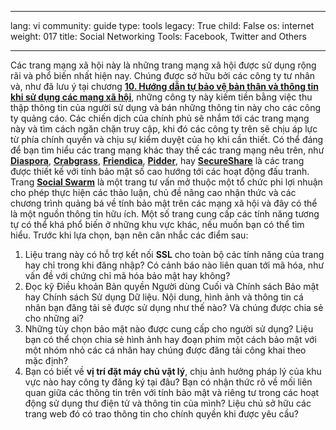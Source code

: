 

---

lang: vi
community: guide
type: tools
legacy: True
child: False
os: internet
weight: 017
title: Social Networking Tools: Facebook, Twitter and Others

---

Các trang mạng xã hội này là những trang mạng xã hội được sử dụng rộng rãi và phổ biến nhất hiện nay. Chúng được sở hữu bởi các công ty tư nhân và, như đã lưu ý tại chương [**10. Hướng dẫn tự bảo vệ bản thân và thông tin khi sử dụng các mạng xã hội**](/vi/chuong-10), những công ty này kiếm tiền bằng việc thu thập thông tin của người sử dụng và bán những thông tin này cho các công ty quảng cáo. Các chiến dịch của chính phủ sẽ nhắm tới các trang mạng này và tìm cách ngăn chặn truy cập, khi đó các công ty trên sẽ chịu áp lực từ phía chính quyền và chịu sự kiểm duyệt của họ khi cần thiết. Có thể đáng để bạn tìm hiểu các trang mạng khác thay thế các trang mạng nêu trên, như  [**Diaspora**](http://joindiaspora.com), [**Crabgrass**](http://we.riseup.net), [**Friendica**](http://friendica.com/), [**Pidder**](https://pidder.com), hay [**SecureShare**](http://secushare.org) là các trang được thiết kế với tính bảo mật số cao hướng tới các hoạt động đấu tranh. Trang [**Social Swarm**](http://socialswarm.net) là một trang tư vấn mở thuộc một tổ chức phi lợi nhuận cho phép thực hiện các thảo luận, chủ đề nâng cao nhận thức và các chương trình quảng bá về tính bảo mật trên các mạng xã hội và đây có thể là một nguồn thông tin hữu ích.
Một số trang cung cấp các tính năng tương tự có thể khá phổ biến ở những khu vực khác, nếu muốn bạn có thể tìm hiểu. Trước khi lựa chọn, bạn nên cân nhắc các điểm sau:

1.	Liệu trang này có hỗ trợ kết nối **SSL** cho toàn bộ các tính năng của trang hay chỉ trong khi đăng nhập? Có cảnh báo nào liên quan tới mã hóa, như vấn đề với chứng chỉ mã hóa bảo mật hay không?
2.	Đọc kỹ Điều khoản Bản quyền Người dùng Cuối và Chính sách Bảo mật hay Chính sách Sử dụng Dữ liệu. Nội dung, hình ảnh và thông tin cá nhân bạn đăng tải sẽ được sử dụng như thế nào? Và chúng được chia sẻ cho những ai?
3.	Những tùy chọn bảo mật nào được cung cấp cho người sử dụng? Liệu bạn có thể chọn chia sẻ hình ảnh hay đoạn phim một cách bảo mật với một nhóm nhỏ các cá nhân hay chúng được đăng tải công khai theo mặc định?
4.	Bạn có biết về **vị trí đặt máy chủ vật lý**, chịu ảnh hưởng pháp lý của khu vực nào hay công ty đăng ký tại đâu? Bạn có nhận thức rõ về mối liên quan giữa các thông tin trên với tính bảo mật và riêng tư trong các hoạt động sử dụng thư điện tử và  thông tin của mình? Liệu chủ sở hữu các trang web đó có trao thông tin cho chính quyền khi được yêu cầu?

